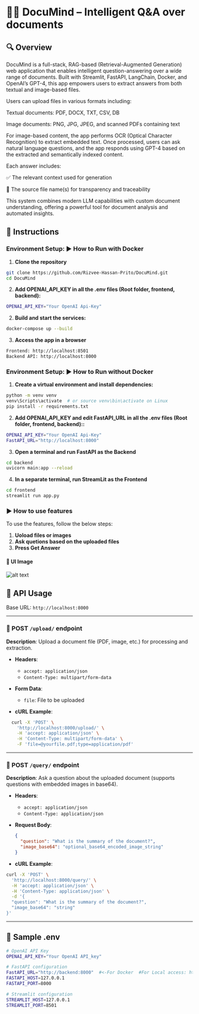# 🧠📄 DocuMind – Intelligent Q&A over documents

## 🔍 Overview
DocuMind is a full-stack, RAG-based (Retrieval-Augmented Generation) web application that enables intelligent question-answering over a wide range of documents. Built with Streamlit, FastAPI, LangChain, Docker, and OpenAI’s GPT-4, this app empowers users to extract answers from both textual and image-based files.

Users can upload files in various formats including:

Textual documents: PDF, DOCX, TXT, CSV, DB

Image documents: PNG, JPG, JPEG, and scanned PDFs containing text

For image-based content, the app performs OCR (Optical Character Recognition) to extract embedded text. Once processed, users can ask natural language questions, and the app responds using GPT-4 based on the extracted and semantically indexed content.

Each answer includes:

✅ The relevant context used for generation

📂 The source file name(s) for transparency and traceability

This system combines modern LLM capabilities with custom document understanding, offering a powerful tool for document analysis and automated insights.

## 🚀 Instructions
    
### Environment Setup: ▶️ How to Run with Docker

1. **Clone the repository**
```bash
git clone https://github.com/Rizvee-Hassan-Prito/DocuMind.git
cd DocuMind
```
2. **Add OPENAI_API_KEY in all the .env files (Root folder, frontend, backend):**
```bash
OPENAI_API_KEY="Your OpenAI Api-Key"
```
2. **Build and start the services:**
```bash
docker-compose up --build
```

3. **Access the app in a browser**
```bash
Frontend: http://localhost:8501
Backend API: http://localhost:8000
```

### Environment Setup: ▶️ How to Run without Docker

1. **Create a virtual environment and install dependencies:**
```bash
python -m venv venv
venv\Scripts\activate  # or source venv\bin\activate on Linux
pip install -r requirements.txt
```
2. **Add OPENAI_API_KEY and edit FastAPI_URL in all the .env files (Root folder, frontend, backend)::**
```bash
OPENAI_API_KEY="Your OpenAI Api-Key"
FastAPI_URL="http://localhost:8000"
```

3. **Open a terminal and run FastAPI as the Backend**
```bash
cd backend
uvicorn main:app --reload
```
4. **In a separate terminal, run StreamLit as the Frontend**
```bash
cd frontend
streamlit run app.py
```
### ▶️ How to use features

To use the features, follow the below steps:

1. **Uoload files or images**
2. **Ask quetions based on the uploaded files**
3. **Press Get Answer** 

#### 📸 UI Image 
![alt text](image.png)


## 🔌 API Usage

Base URL: `http://localhost:8000`

---

### 📄 POST `/upload/` endpoint

**Description**: Upload a document file (PDF, image, etc.) for processing and extraction.

- **Headers**:
  - `accept: application/json`
  - `Content-Type: multipart/form-data`

- **Form Data**:
  - `file`: File to be uploaded

- **cURL Example**:
```bash
  curl -X 'POST' \
    'http://localhost:8000/upload/' \
    -H 'accept: application/json' \
    -H 'Content-Type: multipart/form-data' \
    -F 'file=@yourfile.pdf;type=application/pdf'
```

---

### 💬 POST `/query/` endpoint

**Description**: Ask a question about the uploaded document (supports questions with embedded images in base64).

- **Headers**:
  - `accept: application/json`
  - `Content-Type: application/json`

- **Request Body**:
  ```json
  {
    "question": "What is the summary of the document?",
    "image_base64": "optional_base64_encoded_image_string"
  }

- **cURL Example**:
```bash
curl -X 'POST' \
  'http://localhost:8000/query/' \
  -H 'accept: application/json' \
  -H 'Content-Type: application/json' \
  -d '{
  "question": "What is the summary of the document?",
  "image_base64": "string"
}'
```
----

## 🔑 Sample .env 
```bash
# OpenAI API Key
OPENAI_API_KEY="Your OpenAI API_key"  

# FastAPI configuration
FastAPI_URL="http://backend:8000"  #<-For Docker  #For Local access: http://localhost:8000
FASTAPI_HOST=127.0.0.1
FASTAPI_PORT=8000

# Streamlit configuration
STREAMLIT_HOST=127.0.0.1
STREAMLIT_PORT=8501
```